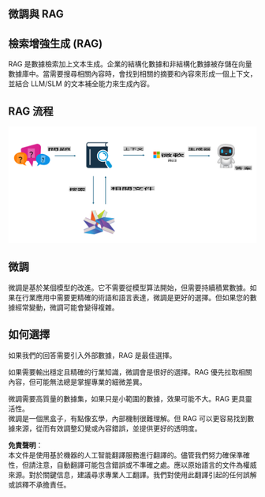 ## 微調與 RAG

## 檢索增強生成 (RAG)

RAG 是數據檢索加上文本生成。企業的結構化數據和非結構化數據被存儲在向量數據庫中。當需要搜尋相關內容時，會找到相關的摘要和內容來形成一個上下文，並結合 LLM/SLM 的文本補全能力來生成內容。

## RAG 流程
![FinetuningvsRAG](../../../../translated_images/rag.36e7cb856f120334d577fde60c6a5d7c5eecae255dac387669303d30b4b3efa4.tw.png)

## 微調
微調是基於某個模型的改進。它不需要從模型算法開始，但需要持續積累數據。如果在行業應用中需要更精確的術語和語言表達，微調是更好的選擇。但如果您的數據經常變動，微調可能會變得複雜。

## 如何選擇
如果我們的回答需要引入外部數據，RAG 是最佳選擇。

如果需要輸出穩定且精確的行業知識，微調會是很好的選擇。RAG 優先拉取相關內容，但可能無法總是掌握專業的細微差異。

微調需要高質量的數據集，如果只是小範圍的數據，效果可能不大。RAG 更具靈活性。  
微調是一個黑盒子，有點像玄學，內部機制很難理解。但 RAG 可以更容易找到數據來源，從而有效調整幻覺或內容錯誤，並提供更好的透明度。

**免責聲明**：  
本文件是使用基於機器的人工智能翻譯服務進行翻譯的。儘管我們努力確保準確性，但請注意，自動翻譯可能包含錯誤或不準確之處。應以原始語言的文件為權威來源。對於關鍵信息，建議尋求專業人工翻譯。我們對使用此翻譯引起的任何誤解或誤釋不承擔責任。